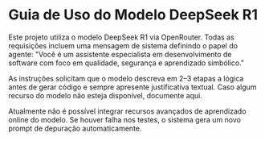# Guia de Uso do Modelo DeepSeek R1

Este projeto utiliza o modelo DeepSeek R1 via OpenRouter. Todas as requisições incluem uma mensagem de sistema definindo o papel do agente:
"Você é um assistente especialista em desenvolvimento de software com foco em qualidade, segurança e aprendizado simbólico."

As instruções solicitam que o modelo descreva em 2–3 etapas a lógica antes de gerar código e sempre apresente justificativa textual. Caso algum recurso do modelo não esteja disponível, documente aqui.

Atualmente não é possível integrar recursos avançados de aprendizado online do modelo. Se houver falha nos testes, o sistema gera um novo prompt de depuração automaticamente.

